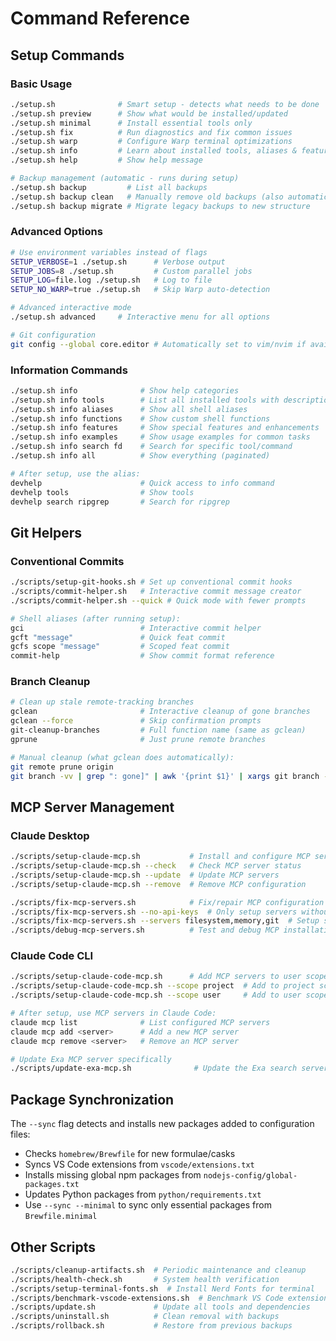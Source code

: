 # Command Reference

## Setup Commands

### Basic Usage
```bash
./setup.sh              # Smart setup - detects what needs to be done
./setup.sh preview      # Show what would be installed/updated
./setup.sh minimal      # Install essential tools only  
./setup.sh fix          # Run diagnostics and fix common issues
./setup.sh warp         # Configure Warp terminal optimizations
./setup.sh info         # Learn about installed tools, aliases & features
./setup.sh help         # Show help message

# Backup management (automatic - runs during setup)
./setup.sh backup         # List all backups
./setup.sh backup clean   # Manually remove old backups (also automatic)
./setup.sh backup migrate # Migrate legacy backups to new structure
```

### Advanced Options
```bash
# Use environment variables instead of flags
SETUP_VERBOSE=1 ./setup.sh      # Verbose output
SETUP_JOBS=8 ./setup.sh         # Custom parallel jobs
SETUP_LOG=file.log ./setup.sh   # Log to file
SETUP_NO_WARP=true ./setup.sh   # Skip Warp auto-detection

# Advanced interactive mode
./setup.sh advanced     # Interactive menu for all options

# Git configuration
git config --global core.editor # Automatically set to vim/nvim if available
```

### Information Commands
```bash
./setup.sh info              # Show help categories
./setup.sh info tools        # List all installed tools with descriptions
./setup.sh info aliases      # Show all shell aliases
./setup.sh info functions    # Show custom shell functions
./setup.sh info features     # Show special features and enhancements
./setup.sh info examples     # Show usage examples for common tasks
./setup.sh info search fd    # Search for specific tool/command
./setup.sh info all          # Show everything (paginated)

# After setup, use the alias:
devhelp                      # Quick access to info command
devhelp tools                # Show tools
devhelp search ripgrep       # Search for ripgrep
```

## Git Helpers

### Conventional Commits
```bash
./scripts/setup-git-hooks.sh # Set up conventional commit hooks
./scripts/commit-helper.sh   # Interactive commit message creator
./scripts/commit-helper.sh --quick # Quick mode with fewer prompts

# Shell aliases (after running setup):
gci                          # Interactive commit helper
gcft "message"               # Quick feat commit
gcfs scope "message"         # Scoped feat commit
commit-help                  # Show commit format reference
```

### Branch Cleanup
```bash
# Clean up stale remote-tracking branches
gclean                       # Interactive cleanup of gone branches
gclean --force               # Skip confirmation prompts
git-cleanup-branches         # Full function name (same as gclean)
gprune                       # Just prune remote branches

# Manual cleanup (what gclean does automatically):
git remote prune origin
git branch -vv | grep ": gone]" | awk '{print $1}' | xargs git branch -d
```

## MCP Server Management

### Claude Desktop
```bash
./scripts/setup-claude-mcp.sh           # Install and configure MCP servers
./scripts/setup-claude-mcp.sh --check   # Check MCP server status
./scripts/setup-claude-mcp.sh --update  # Update MCP servers
./scripts/setup-claude-mcp.sh --remove  # Remove MCP configuration

./scripts/fix-mcp-servers.sh            # Fix/repair MCP configuration
./scripts/fix-mcp-servers.sh --no-api-keys  # Only setup servers without API keys
./scripts/fix-mcp-servers.sh --servers filesystem,memory,git  # Setup specific servers
./scripts/debug-mcp-servers.sh          # Test and debug MCP installations
```

### Claude Code CLI
```bash
./scripts/setup-claude-code-mcp.sh      # Add MCP servers to user scope (global)
./scripts/setup-claude-code-mcp.sh --scope project  # Add to project scope (.mcp.json)
./scripts/setup-claude-code-mcp.sh --scope user     # Add to user scope (default)

# After setup, use MCP servers in Claude Code:
claude mcp list              # List configured MCP servers
claude mcp add <server>      # Add a new MCP server
claude mcp remove <server>   # Remove an MCP server

# Update Exa MCP server specifically
./scripts/update-exa-mcp.sh              # Update the Exa search server
```

## Package Synchronization
The `--sync` flag detects and installs new packages added to configuration files:
- Checks `homebrew/Brewfile` for new formulae/casks
- Syncs VS Code extensions from `vscode/extensions.txt`
- Installs missing global npm packages from `nodejs-config/global-packages.txt`
- Updates Python packages from `python/requirements.txt`
- Use `--sync --minimal` to sync only essential packages from `Brewfile.minimal`

## Other Scripts
```bash
./scripts/cleanup-artifacts.sh  # Periodic maintenance and cleanup
./scripts/health-check.sh       # System health verification
./scripts/setup-terminal-fonts.sh  # Install Nerd Fonts for terminal
./scripts/benchmark-vscode-extensions.sh  # Benchmark VS Code extension install times
./scripts/update.sh             # Update all tools and dependencies
./scripts/uninstall.sh          # Clean removal with backups
./scripts/rollback.sh           # Restore from previous backups
```